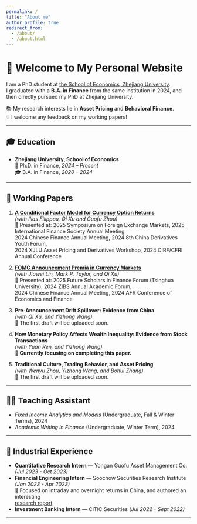 ```yaml
---
permalink: /
title: "About me"
author_profile: true
redirect_from: 
  - /about/
  - /about.html
---
```


# 👋 Welcome to My Personal Website  

I am a PhD student at [the School of Economics, Zhejiang University](http://www.cec.zju.edu.cn/).  
I graduated with a **B.A. in Finance** from the same institution in 2024, and then directly pursued my PhD at Zhejiang University.  

📚 My research interests lie in **Asset Pricing** and **Behavioral Finance**.  
💡 I welcome any feedback on my working papers!  

---

## 🎓 Education  
- **Zhejiang University, School of Economics**  
  📖 Ph.D. in Finance, *2024 – Present*  
  🎓 B.A. in Finance, *2020 – 2024*  

---

## 📝 Working Papers  

1. [**A Conditional Factor Model for Currency Option Returns**](https://papers.ssrn.com/sol3/papers.cfm?abstract_id=4991516)  
   *(with Ilias Filippou, Qi Xu and Guofu Zhou)*  
   📌 Presented at: 2025 Symposium on Foreign Exchange Markets, 2025 International Finance Society Annual Meeting,  
   2024 Chinese Finance Annual Meeting, 2024 8th China Derivatives Youth Forum,  
   2024 XJLU Asset Pricing and Derivatives Workshop, 2024 CIRF/CFRI Annual Conference  

2. [**FOMC Announcement Premia in Currency Markets**](https://papers.ssrn.com/sol3/papers.cfm?abstract_id=5237922)  
   *(with Jiawei Lin, Mark P. Taylor, and Qi Xu)*  
   📌 Presented at: 2025 Future Scholars in Finance Forum (Tsinghua University), 2024 ZIBS Annual Academic Forum,  
   2024 Chinese Finance Annual Meeting, 2024 AFR Conference of Economics and Finance  

3. **Pre-Announcement Drift Spillover: Evidence from China**  
   *(with Qi Xu, and Yizhong Wang)*  
   📝 The first draft will be uploaded soon.  

4. **How Monetary Policy Affects Wealth Inequality: Evidence from Stock Transactions**  
   *(with Yuan Ren, and Yizhong Wang)*  
   🚧 **Currently focusing on completing this paper.**  

5. **Traditional Culture, Trading Behavior, and Asset Pricing**  
   *(with Wenyu Zhou, Yizhong Wang, and Bohui Zhang)*  
   📝 The first draft will be uploaded soon.  

---

## 👨‍🏫 Teaching Assistant  

- *Fixed Income Analytics and Models* (Undergraduate, Fall & Winter Terms), 2024  
- *Academic Writing in Finance* (Undergraduate, Winter Term), 2024  

---

## 💼 Industrial Experience  

- **Quantitative Research Intern** — Yongan Guofu Asset Management Co. *(Jul 2023 - Oct 2023)*  
- **Financial Engineering Intern** — Soochow Securities Research Institute *(Jan 2023 - Apr 2023)*  
  🔎 Focused on intraday and overnight returns in China, and authored an interesting  
  [research report](https://mp.weixin.qq.com/s/Wu_v-rCHqWpj3S7N_eEYxQ)  
- **Investment Banking Intern** — CITIC Securities *(Jul 2022 - Sept 2022)*  

---

